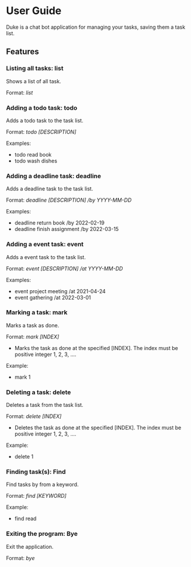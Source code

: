 # User Guide
Duke is a chat bot application for managing your tasks, saving them
a task list.

## Features 

### Listing all tasks: list

Shows a list of all task.

Format: *list*

### Adding a todo task: todo

Adds a todo task to the task list.

Format: *todo [DESCRIPTION]*

Examples:

- todo read book
- todo wash dishes

### Adding a deadline task: deadline

Adds a deadline task to the task list.

Format: *deadline [DESCRIPTION] /by YYYY-MM-DD*

Examples:

- deadline return book /by 2022-02-19
- deadline finish assignment /by 2022-03-15

### Adding a event task: event

Adds a event task to the task list.

Format: *event [DESCRIPTION] /at YYYY-MM-DD*

Examples:

- event project meeting /at 2021-04-24
- event gathering /at 2022-03-01

### Marking a task: mark

Marks a task as done.

Format: *mark [INDEX]*

- Marks the task as done at the specified [INDEX]. The index must be
positive integer 1, 2, 3, ....

Example:

- mark 1

### Deleting a task: delete

Deletes a task from the task list.

Format: *delete [INDEX]*

- Deletes the task as done at the specified [INDEX]. The index must be
  positive integer 1, 2, 3, ....

Example:

- delete 1

### Finding task(s): Find

Find tasks by from a keyword.

Format: *find [KEYWORD]*

Example:

- find read

### Exiting the program: Bye

Exit the application.

Format: *bye*
